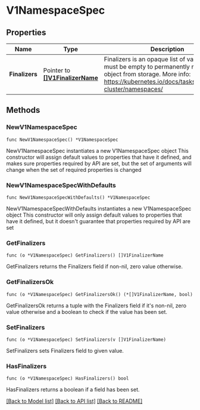 # V1NamespaceSpec

## Properties

Name | Type | Description | Notes
------------ | ------------- | ------------- | -------------
**Finalizers** | Pointer to [**[]V1FinalizerName**](V1FinalizerName.md) | Finalizers is an opaque list of values that must be empty to permanently remove object from storage. More info: https://kubernetes.io/docs/tasks/administer-cluster/namespaces/ | [optional] 

## Methods

### NewV1NamespaceSpec

`func NewV1NamespaceSpec() *V1NamespaceSpec`

NewV1NamespaceSpec instantiates a new V1NamespaceSpec object
This constructor will assign default values to properties that have it defined,
and makes sure properties required by API are set, but the set of arguments
will change when the set of required properties is changed

### NewV1NamespaceSpecWithDefaults

`func NewV1NamespaceSpecWithDefaults() *V1NamespaceSpec`

NewV1NamespaceSpecWithDefaults instantiates a new V1NamespaceSpec object
This constructor will only assign default values to properties that have it defined,
but it doesn't guarantee that properties required by API are set

### GetFinalizers

`func (o *V1NamespaceSpec) GetFinalizers() []V1FinalizerName`

GetFinalizers returns the Finalizers field if non-nil, zero value otherwise.

### GetFinalizersOk

`func (o *V1NamespaceSpec) GetFinalizersOk() (*[]V1FinalizerName, bool)`

GetFinalizersOk returns a tuple with the Finalizers field if it's non-nil, zero value otherwise
and a boolean to check if the value has been set.

### SetFinalizers

`func (o *V1NamespaceSpec) SetFinalizers(v []V1FinalizerName)`

SetFinalizers sets Finalizers field to given value.

### HasFinalizers

`func (o *V1NamespaceSpec) HasFinalizers() bool`

HasFinalizers returns a boolean if a field has been set.


[[Back to Model list]](../README.md#documentation-for-models) [[Back to API list]](../README.md#documentation-for-api-endpoints) [[Back to README]](../README.md)


